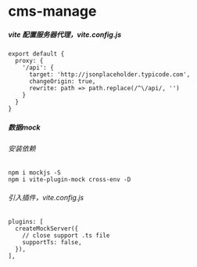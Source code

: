 # cms-manage

##### vite 配置服务器代理，vite.config.js
```
export default {
  proxy: {
    '/api': {
      target: 'http://jsonplaceholder.typicode.com',
      changeOrigin: true,
      rewrite: path => path.replace(/^\/api/, '')
    }
  }
}
```
##### 数据mock
###### 安装依赖
```
npm i mockjs -S
npm i vite-plugin-mock cross-env -D
```
###### 引入插件，vite.config.js
```
plugins: [
  createMockServer({
    // close support .ts file
    supportTs: false,
  }),
],
```
